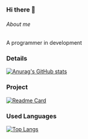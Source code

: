 ### Hi there 👋

###### About me
A programmer in development

### Details

[![Anurag's GitHub stats](https://github-readme-stats.vercel.app/api?username=juravellar&show_icons=true&theme=dark)](https://github.com/anuraghazra/github-readme-stats)

### Project

[![Readme Card](https://github-readme-stats.vercel.app/api/pin/?username=juravellar&repo=Tik-Tok-Project&theme=dark)](https://github.com/anuraghazra/github-readme-stats)

### Used Languages
[![Top Langs](https://github-readme-stats.vercel.app/api/top-langs/?username=juravellar&layout=compact)](https://github.com/anuraghazra/github-readme-stats)
